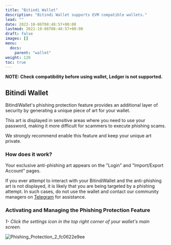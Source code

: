 ```yaml
---
title: "Bitindi Wallet"
description: "Bitindi Wallet supports EVM compatible wallets."
lead: ""
date: 2022-10-06T08:48:57+00:00
lastmod: 2022-10-06T08:48:57+00:00
draft: false
images: []
menu:
  docs:
    parent: "wallet"
weight: 120
toc: true
---
```


**NOTE: Check compatibility before using wallet, Ledger is not supported.**

## Bitindi Wallet
BitindiWallet's phishing protection feature provides an additional layer of security by generating a unique piece of art for your wallet.

This art is displayed in sensitive areas where you need to use your password, making it more difficult for scammers to execute phishing scams.

We strongly recommend enable this feature and keep your unique art private.

### How does it work?
Your exclusive anti-phishing art appears on the "Login" and "Import/Export Account" pages.

If you ever attempt to interact with your BitindiWallet and the anti-phishing art is not displayed, it is likely that you are being targeted by a phishing attempt. In such cases, do not use the wallet and contact our community managers on [Telegram](https://t.me/bitindi) for assistance.

### Activating and Managing the Phishing Protection Feature

*1- Click the settings icon in the top right corner of your wallet's main screen.*

![Phishing_Protection_2_fc0622e9ee](https://github.com/bitindi/docs/assets/119077822/138b38d8-bf79-4e38-b0a7-3eeecf3d155c)



